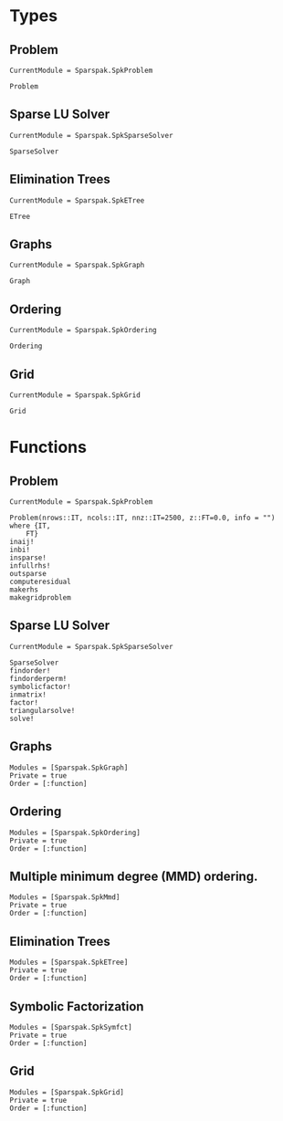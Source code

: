 # Types

## Problem

```@meta
CurrentModule = Sparspak.SpkProblem
```

```@docs
Problem
```

## Sparse LU Solver

```@meta
CurrentModule = Sparspak.SpkSparseSolver
```

```@docs
SparseSolver
```

## Elimination Trees

```@meta
CurrentModule = Sparspak.SpkETree
```

```@docs
ETree
```

## Graphs

```@meta
CurrentModule = Sparspak.SpkGraph
```

```@docs
Graph
```

## Ordering

```@meta
CurrentModule = Sparspak.SpkOrdering
```

```@docs
Ordering
```

## Grid

```@meta
CurrentModule = Sparspak.SpkGrid
```

```@docs
Grid
```

# Functions

## Problem

```@meta
CurrentModule = Sparspak.SpkProblem
```

```@docs
Problem(nrows::IT, ncols::IT, nnz::IT=2500, z::FT=0.0, info = "") where {IT, 
    FT}
inaij!
inbi!
insparse!
infullrhs!
outsparse
computeresidual
makerhs
makegridproblem
```

## Sparse LU Solver

```@meta
CurrentModule = Sparspak.SpkSparseSolver
```

```@docs
SparseSolver
findorder!
findorderperm!
symbolicfactor!
inmatrix!
factor!
triangularsolve!
solve!
```

## Graphs

```@autodocs
Modules = [Sparspak.SpkGraph]
Private = true
Order = [:function]
```

## Ordering

```@autodocs
Modules = [Sparspak.SpkOrdering]
Private = true
Order = [:function]
```

## Multiple minimum degree (MMD) ordering.

```@autodocs
Modules = [Sparspak.SpkMmd]
Private = true
Order = [:function]
```

## Elimination Trees

```@autodocs
Modules = [Sparspak.SpkETree]
Private = true
Order = [:function]
```

## Symbolic Factorization

```@autodocs
Modules = [Sparspak.SpkSymfct]
Private = true
Order = [:function]
```

## Grid

```@autodocs
Modules = [Sparspak.SpkGrid]
Private = true
Order = [:function]
```
